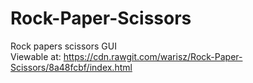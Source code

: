 # Rock-Paper-Scissors
Rock papers scissors GUI  
Viewable at: https://cdn.rawgit.com/warisz/Rock-Paper-Scissors/8a48fcbf/index.html

